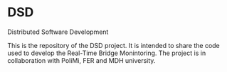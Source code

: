 DSD
===

Distributed Software Development

This is the repository of the DSD project.
It is intended to share the code used to develop the Real-Time Bridge Monintoring.
The project is in collaboration with PoliMi, FER and MDH university.
